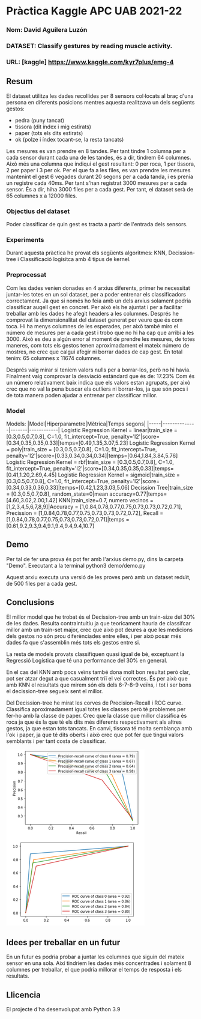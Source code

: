 # Pràctica Kaggle APC UAB 2021-22
### Nom: David Aguilera Luzón
### DATASET: Classify gestures by reading muscle activity.
### URL: [kaggle] https://www.kaggle.com/kyr7plus/emg-4

## Resum
El
dataset utilitza les dades recollides per 8 sensors col·locats al braç d'una persona en diferents posicions mentres aquesta realitzava un dels següents gestos:
- pedra (puny tancat)
- tissora (dit índex i mig estirats)
- paper (tots els dits estirats)
- ok (polze i índex tocant-se, la resta tancats)

Les mesures es van prendre en 8 tandes.
Per tant tindre 1 columna per a cada sensor durant cada una de les tandes, és a dir, tindrem 64 columnes.
Això més una columna que indiqui el gest resultant: 0 per roca, 1 per tissora, 2 per paper i 3 per ok.
Per el que fa a les files, es van prendre les mesures mantenint el gest 6 vegades durant 20 segons per a cada tanda, i es prenia un registre cada 40ms.
Per tant s'han registrat 3000 mesures per a cada sensor.
És a dir, hiha 3000 files per a cada gest.
Per tant, el dataset serà de 65 columnes x a 12000 files.

### Objectius del dataset
Poder classificar de quin gest es tracta a partir de l'entrada dels sensors.

### Experiments
Durant aquesta pràctica he provat els següents algoritmes:
KNN, Decission-tree i Classificació logísitca amb 4 tipus de kernel.

### Preprocessat
Com les dades venien donades en 4 arxius diferents, primer he necessitat juntar-les totes en un sol dataset, per a poder entrenar els classificadors correctament.
Ja que si només ho feia amb un dels arxius solament podria classificar auqell gest en concret.
Per això els he ajuntat i per a facilitar treballar amb les dades he afegit headers a les columnes.
Després he comprovat la dimensionalitat del dataset generat per veure que és com toca.
Hi ha menys columnes de les esperades, per això també miro el número de mesures per a cada gest i trobo que no hi ha cap que arribi a les 3000.
Això es deu a algún error al moment de prendre les mesures, de totes maneres, com tots els gestos tenen aproximadament el mateix número de mostres, no crec que calgui afegir ni borrar dades de cap gest.
En total tenim: 65 columnes x 11674 columnes.

Després vaig mirar si teniem valors nulls per a borrar-los, però no hi havia.
Finalment vaig comprovar la desviació estándard que és de: 17.23%
Com és un número relativament baix indica que els valors estan agrupats, per això crec que no val la pena buscar els outliers ni borrar-los, ja que són pocs i de tota manera poden ajudar a entrenar per classificar millor.

### Model
Models:
|Model|Hiperparametre|Mètrica|Temps segons|
|-----|--------------|-------|------------|
Logistic Regression Kernel = linear|train_size = [0.3,0.5,0.7,0.8], C=1.0, fit_intercept=True, penalty='l2'|score=[0.34,0.35,0.35,0.33]|temps=[0.49,1.35,3.07,5.23]
Logistic Regression Kernel = poly|train_size = [0.3,0.5,0.7,0.8], C=1.0, fit_intercept=True, penalty='l2'|score=[0.33,0.34,0.34,0.34]|temps=[0.64,1.84,3.84,5.76]
Logistic Regression Kernel = rbf|train_size = [0.3,0.5,0.7,0.8], C=1.0, fit_intercept=True, penalty='l2'|score=[0.34,0.35,0.35,0.33]|temps=[0.41,1.20,2.69,4.45]
Logistic Regression Kernel = sigmoid|train_size = [0.3,0.5,0.7,0.8], C=1.0, fit_intercept=True, penalty='l2'|score=[0.34,0.33,0.36,0.33]|temps=[0.42,1.23,3.03,5.06]
Decission Tree|train_size = [0.3,0.5,0.7,0.8], random_state=0|mean accuracy=0.77|temps=[4.60,3.02,2.00,1.42]
KNN|train_size=0.7, numero vecinos = [1,2,3,4,5,6,7,8,9]|Accuracy = [1,0.84,0.78,0.77,0.75,0.73,0.73,0.72,0.71], Precission = [1,0.84,0.78,0.77,0.75,0.73,0.73,0.72,0.72], Recall = [1,0.84,0.78,0.77,0.75,0.73,0.73,0.72,0.71]|temps = [0.61,9.2,9.3,9.4,9.1,9.4,9.4,9.4,10.7]


## Demo
Per tal de fer una prova és pot fer amb l'arxius demo.py, dins la carpeta "Demo". Executant a la terminal python3 demo/demo.py

Aquest arxiu executa una versió de les proves però amb un dataset reduït, de 500 files per a cada gest.

## Conclusions
El millor model que he trobat és el Decission-tree amb un train-size del 30% de les dades. Resulta contraintuitiu ja que teoricament hauria de classifcar millor amb un train-set major, crec que això pot deures a que les medicions dels gestos no són prou diferènciades entre elles, i per això posar més dades fa que s'assemblin més tots els gestos entre si.

La resta de models provats classifiquen quasi igual de bé, exceptuant la Regressió Logística que té una performance del 30% en general.

En el cas del KNN amb pocs veïns també dona molt bon resultat però clar, pot ser atzar degut a que casualment triï el veí correctes.
És per això que amb KNN el resultats que mirem són els dels 6-7-8-9 veïns, i tot i ser bons el decission-tree segueix sent el millor.

Del Decission-tree he mirat les corves de Precision-Recall i ROC curve. Classifica aproximadament igual totes les classes però té problemes per fer-ho amb la classe de paper.
Crec que la classe que millor classifica és roca ja que és la que té els dits més diferents respectivament als altres gestos, ja que estan tots tancats.
En canvi, tissora té molta semblança amb l'ok i paper, ja que té dits oberts i això crec que pot fer que tingui valors semblants i per tant costa de classificar.

![img.png](images/img.png)

## Idees per treballar en un futur
En un futur es podria probar a juntar les columnes que siguin del mateix sensor en una sola.
Així tindriem les dades més concentrades i solament 8 columnes per treballar, el que podria millorar el temps de resposta i els resultats.

## Llicencia
El projecte d'ha desenvolupat amb Python 3.9
